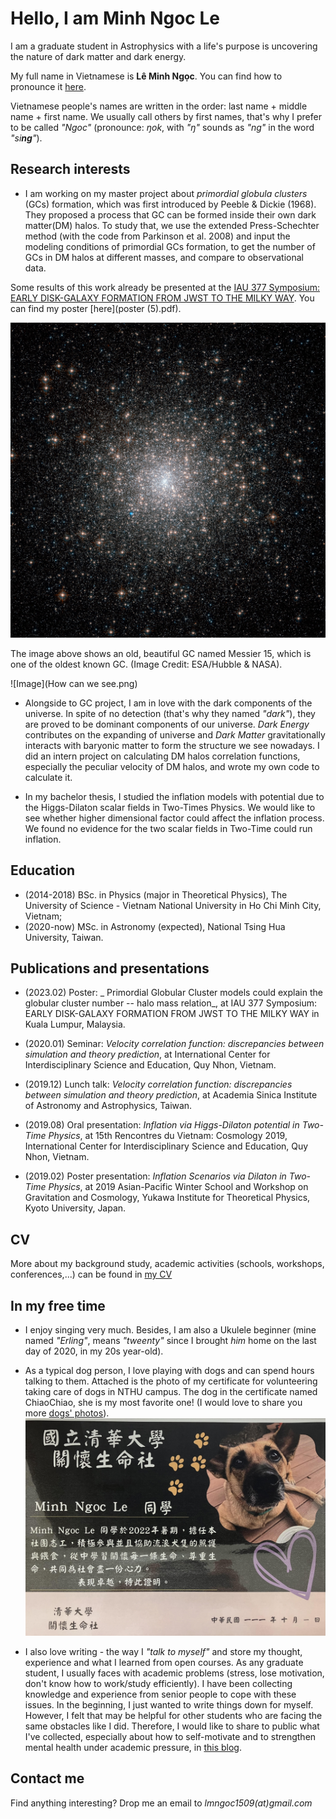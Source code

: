# Hello, I am Minh Ngoc Le

I am a graduate student in Astrophysics with a life's purpose is uncovering the nature of dark matter and dark energy.

My full name in Vietnamese is **Lê Minh Ngọc**. You can find how to pronounce it [here](https://forvo.com/user/ngocle0915/).

Vietnamese people's names are written in the order: last name + middle name + first name.  We usually call others by first names, that's why I prefer to be called _"Ngoc"_ (pronounce: _ŋok_, with _"ŋ"_ sounds as _"ng"_ in the word _"si**ng**"_). 


## Research interests
- I am working on my master project about _primordial globula clusters_ (GCs) formation, which was first introduced by Peeble & Dickie (1968). They proposed a process that GC can be formed inside their own dark matter(DM) halos. To study that, we use the extended Press-Schechter method (with the code from Parkinson et al. 2008) and input the modeling conditions of primordial GCs formation, to get the number of GCs in DM halos at different masses, and compare to observational data.  

Some results of this work already be presented at the [IAU 377 Symposium: EARLY DISK-GALAXY FORMATION
FROM JWST TO THE MILKY WAY](https://www.mso.anu.edu.au/~yting/Malaysia_IAU/). You can find my poster [here](poster (5).pdf).

![Image](m15-closer.jpg)

The image above shows an old, beautiful GC named Messier 15, which is one of the oldest known GC. (Image Credit: ESA/Hubble & NASA).

![Image](How can we see.png)

- Alongside to GC project, I am in love with the dark components of the universe. In spite of no detection (that's why they named _"dark"_), they are proved to be dominant components of our universe. _Dark Energy_ contributes on the expanding of universe and _Dark Matter_ gravitationally interacts with baryonic matter to form the structure we see nowadays. I did an intern project on calculating DM halos correlation functions, especially the peculiar velocity of DM halos, and wrote my own code to calculate it.

- In my bachelor thesis, I studied the inflation models with potential due to the Higgs-Dilaton scalar fields in Two-Times Physics. We would like to see whether higher dimensional factor could affect the inflation process. We found no evidence for the two scalar fields in Two-Time could run inflation.  
 

## Education

- (2014-2018) BSc. in Physics (major in Theoretical Physics), The University of Science - Vietnam National University in Ho Chi Minh City, Vietnam;
- (2020-now) MSc. in Astronomy (expected), National Tsing Hua University, Taiwan. 

## Publications and presentations

- (2023.02) Poster: _ Primordial Globular Cluster models could explain the globular cluster number --  halo mass relation_, at IAU 377 Symposium: EARLY DISK-GALAXY FORMATION
FROM JWST TO THE MILKY WAY in Kuala Lumpur, Malaysia.

- (2020.01) Seminar: _Velocity correlation function: discrepancies between simulation and theory prediction_, at International Center for Interdisciplinary Science and Education, Quy Nhon, Vietnam.

- (2019.12) Lunch talk: _Velocity correlation function: discrepancies between simulation and theory prediction_, at Academia Sinica Institute of Astronomy and Astrophysics, Taiwan.

- (2019.08) Oral presentation: _Inflation via Higgs-Dilaton potential in Two-Time Physics_, at 15th Rencontres du Vietnam: Cosmology 2019, International Center for Interdisciplinary Science and Education, Quy Nhon, Vietnam.
 
 - (2019.02) Poster presentation: _Inflation Scenarios via Dilaton in Two-Time Physics_, at 2019 Asian-Pacific Winter School and Workshop on Gravitation and Cosmology, Yukawa Institute for Theoretical Physics, Kyoto University, Japan.	

## CV
More about my background study, academic activities (schools, workshops, conferences,...) can be found in [my CV](Minh_Ngoc_LE_CV.pdf)

## In my free time

- I enjoy singing very much. Besides, I am also a Ukulele beginner (mine named _"Erling"_, means _"tweenty"_ since I brought _him_ home on the last day of 2020, in my 20s year-old).
- As a typical dog person, I love playing with dogs and can spend hours talking to them. Attached is the photo of my certificate for volunteering taking care of dogs in NTHU campus. The dog in the certificate named ChiaoChiao, she is my most favorite one! (I would love to share you more [dogs' photos](https://www.instagram.com/schrodinger_dogs/)).
![Image](chiao.jpg)


- I also love writing - the way I _"talk to myself"_ and store my thought, experience and what I learned from open courses. As any graduate student, I usually faces with academic problems (stress, lose motivation, don't know how to work/study efficiently). I have been collecting knowledge and experience from senior people to cope with these issues. In the beginning, I just wanted to write things down for myself. However, I felt that may be helpful for other students who are facing the same obstacles like I did. Therefore, I would like to share to public what I've collected, especially about how to self-motivate and to strengthen mental health under academic pressure, in [this blog](https://life-of-a-grad-student.blogspot.com/).

## Contact me

Find anything interesting? Drop me an email to _lmngoc1509(at)gmail.com_
